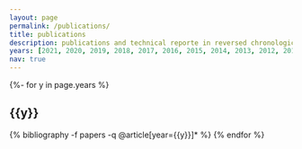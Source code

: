 ```yaml
---
layout: page
permalink: /publications/
title: publications
description: publications and technical reporte in reversed chronological order.
years: [2021, 2020, 2019, 2018, 2017, 2016, 2015, 2014, 2013, 2012, 2011, 2010, 2009, 2008, 2007]
nav: true
---
```

<!-- _pages/publications.md -->
<div class="publications">

{%- for y in page.years %}
  <h2 class="year">{{y}}</h2>
  {% bibliography -f papers -q @article[year={{y}}]* %}
{% endfor %}


</div>

<!--
<div class="techreports">

{%- for y in page.years %}
  <h2 class="year">{{y}}</h2>
  {% bibliography -f papers -q @techreport[year={{y}}]* %}
{% endfor %}


</div>
-->
